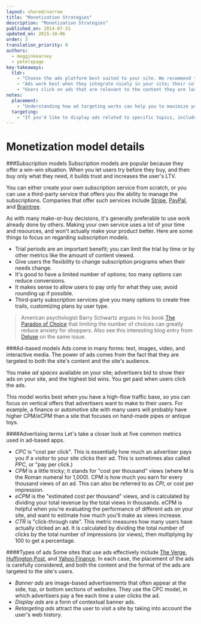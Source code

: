 ```yaml
---
layout: shared/narrow
title: "Monetization Strategies"
description: "Monetization Strategies"
published_on: 2014-07-31
updated_on: 2015-10-06
order: 3
translation_priority: 0
authors:
  - megginkearney
  - petelepage
key-takeaways:
  tldr: 
    - "Choose the ads platform best suited to your site. We recommend the <a href='http://www.google.com/adsense/start/'>AdSense</a> platform for most sites, and the <a href='http://www.google.com/doubleclick/publishers/'>DoubleClick platform</a> for sites with their own advertising teams."
    - "Ads work best when they integrate nicely in your site; their color, content, size, and location enhance user experience. "
    - "Users click on ads that are relevant to the content they are looking for; understand how ads targeting works so that you can maximize your revenue."
notes:
  placement:
    - "Understanding how ad targeting works can help you to maximize your revenue."
  targeting:
    - "If you'd like to display ads related to specific topics, include complete sentences and paragraphs about these topics."
---
```


# Monetization model details

###Subscription models
Subscription models are popular because they offer a win-win situation. When you let users try before they buy, and then buy only what they need, it builds trust and increases the user's LTV.

You can either create your own subscription service from scratch, or you can use a third-party service that offers you the ability to manage the subscriptions. Companies that offer such services include [Stripe](https://stripe.com/), [PayPal](https://www.paypal.com/), and [Braintree](https://www.braintreepayments.com/).

As with many make-or-buy decisions, it's generally preferable to use work already done by others. Making your own service uses a lot of your time and resources, and won't actually make your product better. Here are some things to focus on regarding subscription models.

 - Trial periods are an important benefit; you can limit the trial by time or by other metrics like the amount of content viewed.
 - Give users the flexibility to change subscription programs when their needs change.
 - It's good to have a limited number of options; too many options can reduce conversions.
 - It makes sense to allow users to pay only for what they use; avoid rounding up if possible.
 - Third-party subscription services give you many options to create free trails, customizing plans by user type.

>American psychologist Barry Schwartz argues in his book [The Paradox of Choice](https://en.wikipedia.org/wiki/The_Paradox_of_Choice) that limiting the number of choices can greatly reduce anxiety for shoppers. Also see this interesting blog entry from [Deluxe](http://fi.deluxe.com/community-blog/deluxe-blogs/financial-marketing-insights/buying-jam-illustrates-the-paradox-of-choice/) on the same issue.

###Ad-based models 
Ads come in many forms: text, images, video, and interactive media. The power of ads comes from the fact that they are targeted to both the site's content and the site's audience.

You make *ad spaces* available on your site; advertisers bid to show their ads on your site, and the highest bid wins. You get paid when users click the ads.

This model works best when you have a high-flow traffic base, so you can focus on vertical offers that advertisers want to make to their users. For example, a finance or automotive site with many users will probably have higher CPM/eCPM than a site that focuses on hand-made pipes or antique toys.

####Advertising terms
Let's take a closer look at five common metrics used in ad-based apps. 

 - *CPC* is "cost per click". This is essentially how much an advertiser pays you if a visitor to your site clicks their ad. This is sometimes also called *PPC*, or "pay per click.)
 - *CPM* is a little tricky; it stands for "cost per thousand" views (where M is the Roman numeral for 1,000). CPM is how much you earn for every thousand views of an ad. This can also be referred to as *CPI*, or cost per impression.
 - *eCPM* is the "estimated cost per thousand" views, and is calculated by dividing your total revenue by the total views in thousands. eCPM is helpful when you're evaluating the performance of different ads on your site, and want to estimate how much you'll make as views increase.
 - *CTR* is "click-through rate". This metric measures how many users have actually clicked an ad. It is calculated by dividing the total number of clicks by the total number of impressions (or views), then multiplying by 100 to get a percentage.

####Types of ads
Some sites that use ads effectively include [The Verge](http://www.theverge.com/), [Huffington Post](http://www.huffingtonpost.com/), and [Yahoo Finance](http://finance.yahoo.com/). In each case, the placement of the ads is carefully considered, and both the content and the format of the ads are targeted to the site's users.

 - *Banner ads* are image-based advertisements that often appear at the side, top, or bottom sections of websites. They use the CPC model, in which advertisers pay a fee each time a user clicks the ad.
 - *Display ads* are a form of contextual banner ads.
 - *Retargeting ads* attract the user to visit a site by taking into account the user's web history.
